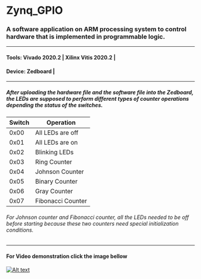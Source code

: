 # Zynq_GPIO
### A software application on ARM processing system to control hardware that is implemented in programmable logic.
-------------------------------------------------------------------------------------------------------------------

#### Tools:  	Vivado 2020.2 | Xilinx Vitis 2020.2 |
#### Device: 	Zedboard                            |
___________________________________________________


##### After uploading the hardware file and the software file into the Zedboard, the LEDs are supposed to perform different types of counter operations depending the status of the switches. 


 | Switch  | Operation |
 | ------------- | ------------- |
 | 0x00  | All LEDs are off  |
 | 0x01  | All LEDs are on  |
 | 0x02  | Blinking LEDs  |
 | 0x03  | Ring Counter  |
 | 0x04  | Johnson Counter |
 | 0x05  | Binary Counter  |
 | 0x06  | Gray Counter  |
 | 0x07  | Fibonacci Counter  |


 ###### For Johnson counter and Fibonacci counter, all the LEDs needed to be off before starting because these two counters need special initialization conditions.
 
------------------------------------------------------------------------------------------------------------------------

#### For Video demonstration click the image bellow
[![Alt text](https://img.youtube.com/vi/9csz9CPS2k8/0.jpg)](https://www.youtube.com/watch?v=9csz9CPS2k8)
